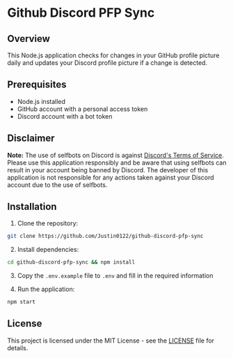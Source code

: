 # Github Discord PFP Sync

## Overview

This Node.js application checks for changes in your GitHub profile picture daily and updates your Discord profile picture if a change is detected.


## Prerequisites

- Node.js installed
- GitHub account with a personal access token
- Discord account with a bot token

## Disclaimer

**Note:** The use of selfbots on Discord is against [Discord's Terms of Service](https://discord.com/terms). Please use this application responsibly and be aware that using selfbots can result in your account being banned by Discord. The developer of this application is not responsible for any actions taken against your Discord account due to the use of selfbots.

## Installation

1. Clone the repository:

```bash
git clone https://github.com/Justin0122/github-discord-pfp-sync
```

2. Install dependencies:

```bash
cd github-discord-pfp-sync && npm install
```

3. Copy the `.env.example` file to `.env` and fill in the required information

4. Run the application:

```bash
npm start
```


## License

This project is licensed under the MIT License - see the [LICENSE](LICENSE) file for details.

